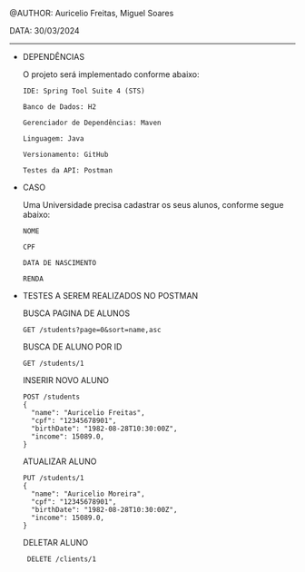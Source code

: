 @AUTHOR: Auricelio Freitas, Miguel Soares

DATA: 30/03/2024

-----------------------------------------------------------

- DEPENDÊNCIAS 

    O projeto será implementado conforme abaixo: 
    
      IDE: Spring Tool Suite 4 (STS)

      Banco de Dados: H2

      Gerenciador de Dependências: Maven

      Linguagem: Java

      Versionamento: GitHub

      Testes da API: Postman



- CASO

    Uma Universidade precisa cadastrar os seus alunos, conforme segue abaixo:
  
      NOME
  
      CPF
  
      DATA DE NASCIMENTO
  
      RENDA 


- TESTES A SEREM REALIZADOS NO POSTMAN

    BUSCA PAGINA DE ALUNOS
    
      GET /students?page=0&sort=name,asc
    
    BUSCA DE ALUNO POR ID
    
      GET /students/1
    
    INSERIR NOVO ALUNO
    
      POST /students
      {
        "name": "Auricelio Freitas",
        "cpf": "12345678901",
        "birthDate": "1982-08-28T10:30:00Z",
        "income": 15089.0,
      }
  
    ATUALIZAR ALUNO
    
      PUT /students/1
      {
        "name": "Auricelio Moreira",
        "cpf": "12345678901",
        "birthDate": "1982-08-28T10:30:00Z",
        "income": 15089.0,
      }
  
    DELETAR ALUNO
    
       DELETE /clients/1
  

